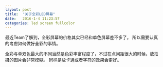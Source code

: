 ```yaml
---
layout: post
title:  "关于全彩LED屏幕"
date:   2016-1-4 11:23:57
categories: led screen fullcolor
---
```


最近Team了解到，全彩屏幕的价格其实已经和单色屏幕差不多了。
所以需要认真的考虑如何做好全彩的事情。

全彩与单双色最大的不同当然是色彩丰富程度了，不过在点间距很大的时候，放拍摄的图片会非常模糊。
同样是放卡通或者字符的效果会更好。
